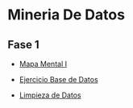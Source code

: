 # Mineria De Datos

## Fase 1
- [Mapa Mental I](https://github.com/SahoriRamirez/MineriaDeDatos/blob/main/MapaMental_1_1802780.pdf)

- [Ejercicio Base de Datos](https://github.com/SahoriRamirez/MineriaDeDatos/blob/main/Ej1_BaseDatos_4.pdf)

- [Limpieza de Datos](https://github.com/SahoriRamirez/MineriaDeDatos/blob/main/LimpiezaDatos.ipynb)
